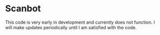 # Scanbot
This code is very early in development and currently does not function. I will make updates periodically until I am satisfied with the code.
